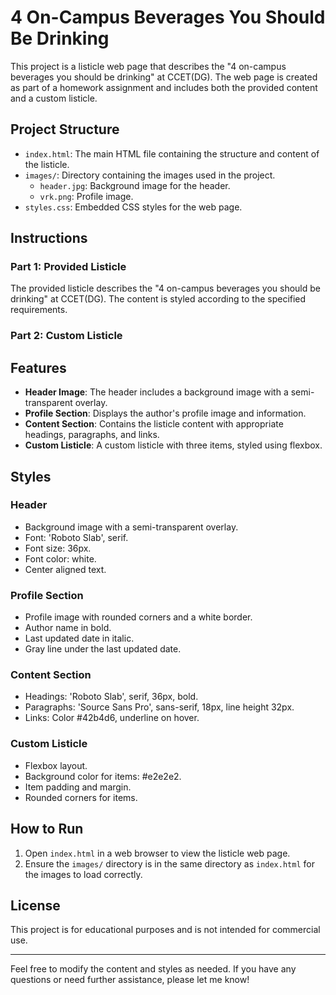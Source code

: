 # 4 On-Campus Beverages You Should Be Drinking

This project is a listicle web page that describes the "4 on-campus beverages you should be drinking" at CCET(DG). The web page is created as part of a homework assignment and includes both the provided content and a custom listicle.

## Project Structure

- `index.html`: The main HTML file containing the structure and content of the listicle.
- `images/`: Directory containing the images used in the project.
  - `header.jpg`: Background image for the header.
  - `vrk.png`: Profile image.
- `styles.css`: Embedded CSS styles for the web page.

## Instructions

### Part 1: Provided Listicle

The provided listicle describes the "4 on-campus beverages you should be drinking" at CCET(DG). The content is styled according to the specified requirements.

### Part 2: Custom Listicle

## Features

- **Header Image**: The header includes a background image with a semi-transparent overlay.
- **Profile Section**: Displays the author's profile image and information.
- **Content Section**: Contains the listicle content with appropriate headings, paragraphs, and links.
- **Custom Listicle**: A custom listicle with three items, styled using flexbox.

## Styles

### Header

- Background image with a semi-transparent overlay.
- Font: 'Roboto Slab', serif.
- Font size: 36px.
- Font color: white.
- Center aligned text.

### Profile Section

- Profile image with rounded corners and a white border.
- Author name in bold.
- Last updated date in italic.
- Gray line under the last updated date.

### Content Section

- Headings: 'Roboto Slab', serif, 36px, bold.
- Paragraphs: 'Source Sans Pro', sans-serif, 18px, line height 32px.
- Links: Color #42b4d6, underline on hover.

### Custom Listicle

- Flexbox layout.
- Background color for items: #e2e2e2.
- Item padding and margin.
- Rounded corners for items.

## How to Run

1. Open `index.html` in a web browser to view the listicle web page.
2. Ensure the `images/` directory is in the same directory as `index.html` for the images to load correctly.

## License

This project is for educational purposes and is not intended for commercial use.

---

Feel free to modify the content and styles as needed. If you have any questions or need further assistance, please let me know!

